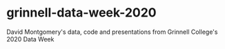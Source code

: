 # grinnell-data-week-2020
 David Montgomery's data, code and presentations from Grinnell College's 2020 Data Week
